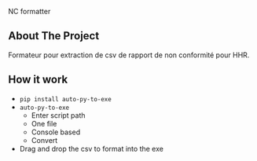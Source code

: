NC formatter

## About The Project

Formateur pour extraction de csv de rapport de non conformité pour HHR.

## How it work

- `pip install auto-py-to-exe`
- `auto-py-to-exe`
  - Enter script path
  - One file
  - Console based
  - Convert 
- Drag and drop the csv to format into the exe